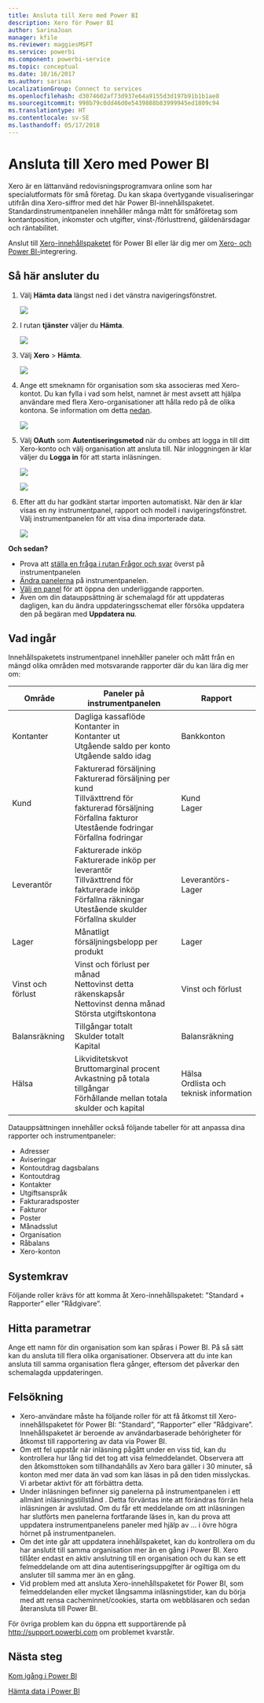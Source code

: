 ```yaml
---
title: Ansluta till Xero med Power BI
description: Xero för Power BI
author: SarinaJoan
manager: kfile
ms.reviewer: maggiesMSFT
ms.service: powerbi
ms.component: powerbi-service
ms.topic: conceptual
ms.date: 10/16/2017
ms.author: sarinas
LocalizationGroup: Connect to services
ms.openlocfilehash: d3074602af73d937e64a9155d3d197b91b1b1ae8
ms.sourcegitcommit: 998b79c0dd46d0e5439888b83999945ed1809c94
ms.translationtype: HT
ms.contentlocale: sv-SE
ms.lasthandoff: 05/17/2018
---
```

# <a name="connect-to-xero-with-power-bi"></a>Ansluta till Xero med Power BI
Xero är en lättanvänd redovisningsprogramvara online som har specialutformats för små företag. Du kan skapa övertygande visualiseringar utifrån dina Xero-siffror med det här Power BI-innehållspaketet. Standardinstrumentpanelen innehåller många mått för småföretag som kontantposition, inkomster och utgifter, vinst-/förlusttrend, gäldenärsdagar och räntabilitet.

Anslut till [Xero-innehållspaketet](https://app.powerbi.com/getdata/services/xero) för Power BI eller lär dig mer om [Xero- och Power BI-](https://help.xero.com/Power-BI)integrering.

## <a name="how-to-connect"></a>Så här ansluter du
1. Välj **Hämta data** längst ned i det vänstra navigeringsfönstret.
   
   ![](media/service-connect-to-xero/getdata.png)
2. I rutan **tjänster** väljer du **Hämta**.
   
   ![](media/service-connect-to-xero/services.png)
3. Välj **Xero** \> **Hämta**.
   
   ![](media/service-connect-to-xero/connect.png)
4. Ange ett smeknamn för organisation som ska associeras med Xero-kontot. Du kan fylla i vad som helst, namnet är mest avsett att hjälpa användare med flera Xero-organisationer att hålla redo på de olika kontona. Se information om detta [nedan](#FindingParams).
   
   ![](media/service-connect-to-xero/params.png)
5. Välj **OAuth** som **Autentiseringsmetod** när du ombes att logga in till ditt Xero-konto och välj organisation att ansluta till. När inloggningen är klar väljer du **Logga in** för att starta inläsningen.
   
    ![](media/service-connect-to-xero/creds.png)
   
    ![](media/service-connect-to-xero/creds2.png)
6. Efter att du har godkänt startar importen automatiskt. När den är klar visas en ny instrumentpanel, rapport och modell i navigeringsfönstret. Välj instrumentpanelen för att visa dina importerade data.
   
     ![](media/service-connect-to-xero/dashboard.png)

**Och sedan?**

* Prova att [ställa en fråga i rutan Frågor och svar](power-bi-q-and-a.md) överst på instrumentpanelen
* [Ändra panelerna](service-dashboard-edit-tile.md) på instrumentpanelen.
* [Välj en panel](service-dashboard-tiles.md) för att öppna den underliggande rapporten.
* Även om din datauppsättning är schemalagd för att uppdateras dagligen, kan du ändra uppdateringsschemat eller försöka uppdatera den på begäran med **Uppdatera nu**.

## <a name="whats-included"></a>Vad ingår
Innehållspaketets instrumentpanel innehåller paneler och mått från en mängd olika områden med motsvarande rapporter där du kan lära dig mer om:  

| Område | Paneler på instrumentpanelen | Rapport |
| --- | --- | --- |
| Kontanter |Dagliga kassaflöde <br>Kontanter in <br>Kontanter ut <br>Utgående saldo per konto <br>Utgående saldo idag |Bankkonton |
| Kund |Fakturerad försäljning <br>Fakturerad försäljning per kund <br>Tillväxttrend för fakturerad försäljning <br>Förfallna fakturor <br>Utestående fodringar <br>Förfallna fodringar |Kund <br>Lager |
| Leverantör |Fakturerade inköp <br>Fakturerade inköp per leverantör <br>Tillväxttrend för fakturerade inköp <br> Förfallna räkningar <br>Utestående skulder <br>Förfallna skulder |Leverantörs- <br>Lager |
| Lager |Månatligt försäljningsbelopp per produkt |Lager |
| Vinst och förlust |Vinst och förlust per månad <br>Nettovinst detta räkenskapsår <br>Nettovinst denna månad <br>Största utgiftskontona |Vinst och förlust |
| Balansräkning |Tillgångar totalt <br>Skulder totalt <br>Kapital |Balansräkning |
| Hälsa |Likviditetskvot <br>Bruttomarginal procent <br> Avkastning på totala tillgångar <br>Förhållande mellan totala skulder och kapital |Hälsa <br>Ordlista och teknisk information |

Datauppsättningen innehåller också följande tabeller för att anpassa dina rapporter och instrumentpaneler:  

* Adresser  
* Aviseringar  
* Kontoutdrag dagsbalans  
* Kontoutdrag  
* Kontakter  
* Utgiftsanspråk  
* Fakturaradsposter  
* Fakturor  
* Poster  
* Månadsslut  
* Organisation  
* Råbalans  
* Xero-konton

## <a name="system-requirements"></a>Systemkrav
Följande roller krävs för att komma åt Xero-innehållspaketet: ”Standard + Rapporter” eller ”Rådgivare”.

<a name="FindingParams"></a>

## <a name="finding-parameters"></a>Hitta parametrar
Ange ett namn för din organisation som kan spåras i Power BI. På så sätt kan du ansluta till flera olika organisationer. Observera att du inte kan ansluta till samma organisation flera gånger, eftersom det påverkar den schemalagda uppdateringen.   

## <a name="troubleshooting"></a>Felsökning
* Xero-användare måste ha följande roller för att få åtkomst till Xero-innehållspaketet för Power BI: ”Standard”, ”Rapporter” eller ”Rådgivare”. Innehållspaketet är beroende av användarbaserade behörigheter för åtkomst till rapportering av data via Power BI.  
* Om ett fel uppstår när inläsning pågått under en viss tid, kan du kontrollera hur lång tid det tog att visa felmeddelandet. Observera att den åtkomsttoken som tillhandahålls av Xero bara gäller i 30 minuter, så konton med mer data än vad som kan läsas in på den tiden misslyckas. Vi arbetar aktivt för att förbättra detta.
* Under inläsningen befinner sig panelerna på instrumentpanelen i ett allmänt inläsningstillstånd . Detta förväntas inte att förändras förrän hela inläsningen är avslutad. Om du får ett meddelande om att inläsningen har slutförts men panelerna fortfarande läses in, kan du prova att uppdatera instrumentpanelens paneler med hjälp av ... i övre högra hörnet på instrumentpanelen.
* Om det inte går att uppdatera innehållspaketet, kan du kontrollera om du har anslutit till samma organisation mer än en gång i Power BI. Xero tillåter endast en aktiv anslutning till en organisation och du kan se ett felmeddelande om att dina autentiseringsuppgifter är ogiltiga om du ansluter till samma mer än en gång.  
* Vid problem med att ansluta Xero-innehållspaketet för Power BI, som felmeddelanden eller mycket långsamma inläsningstider, kan du börja med att rensa cacheminnet/cookies, starta om webbläsaren och sedan återansluta till Power BI.  

För övriga problem kan du öppna ett supportärende på http://support.powerbi.com om problemet kvarstår.

## <a name="next-steps"></a>Nästa steg
[Kom igång i Power BI](service-get-started.md)

[Hämta data i Power BI](service-get-data.md)

